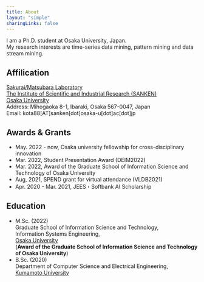 ```yaml
---
title: About
layout: "simple"
sharingLinks: false
---
```


I am a Ph.D. student at Osaka University, Japan.  
My research interests are time-series data mining, pattern mining and data stream mining.

## Affilication  
[Sakurai/Matsubara Laboratory](https://www.dm.sanken.osaka-u.ac.jp/)  
[The Institute of Scientific and Industrial Research (SANKEN)](https://www.sanken.osaka-u.ac.jp/en/)  
[Osaka University](https://www.osaka-u.ac.jp/en)  
Address: Mihogaoka 8-1, Ibaraki, Osaka 567-0047, Japan  
Email: kota88[AT]sanken[dot]osaka-u[dot]ac[dot]jp

## Awards & Grants
- May. 2022 - now, Osaka university fellowship for cross-disciplinary innovation
- Mar. 2022, Student Presentation Award (DEIM2022)
- Mar. 2022, Award of the Graduate School of Information Science and Technology of Osaka University
- Aug, 2021, SPEND grant for virtual attendance (VLDB2021)
- Apr. 2020 - Mar. 2021, JEES・Softbank AI Scholarship

## Education
- M.Sc. (2022)  
Graduate School of Information Science and Technology,  
Information Systems Engineering,  
[Osaka University](https://www.ist.osaka-u.ac.jp/english/research/majors/ise/)  
(**Award of the Graduate School of Information Science and Technology of Osaka University**)  
- B.Sc. (2020)  
Department of Computer Science and Electrical Engineering,  
[Kumamoto University](http://www.cs.kumamoto-u.ac.jp/eng.html)

<!-- ## Others -->